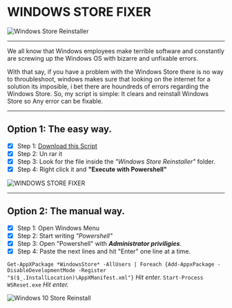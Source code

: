 # **WINDOWS STORE FIXER**

![Windows Store Reinstaller](https://i.imgur.com/B5NKPbq.png?1)

----
We all know that Windows employees make terrible software and constantly are screwing up the Windows OS with bizarre and unfixable errors.

With that say, if you have a problem with the Windows Store there is no way to throubleshoot, windows makes sure that looking on the internet for a solution its imposible, i bet there are houndreds of errors regarding the Windows Store. 
So, my script is simple: It clears and reinstall Windows Store so Any error can be fixable.

----
## Option 1: The easy way.
- [x] Step 1: [Download this Script](bit.ly/Fix_Windows_Store)
- [x] Step 2: Un rar it
- [x] Step 3: Look for the file inside the *"Windows Store Reinstaller"* folder.
- [x] Step 4: Right click it and **"Execute with Powershell"**

![WINDOWS STORE FIXER](https://i.imgur.com/Ggw4q5e.gif)

----
## **Option 2: The manual way.**
- [x] Step 1: Open Windows Menu
- [x] Step 2: Start writing *"Powershell"*
- [x] Step 3: Open "Powershell" with ***Administrator priviligies***.
- [x] Step 4: Paste the next lines and hit "Enter" one line at a time.

```Get-AppXPackage *WindowsStore* -AllUsers | Foreach {Add-AppxPackage -DisableDevelopmentMode -Register "$($_.InstallLocation)\AppXManifest.xml"}```
*Hit enter.*
```Start-Process WSReset.exe```
*Hit enter.*

![Windows 10 Store Reinstall](https://i.imgur.com/4sdQ6Rd.gif)
